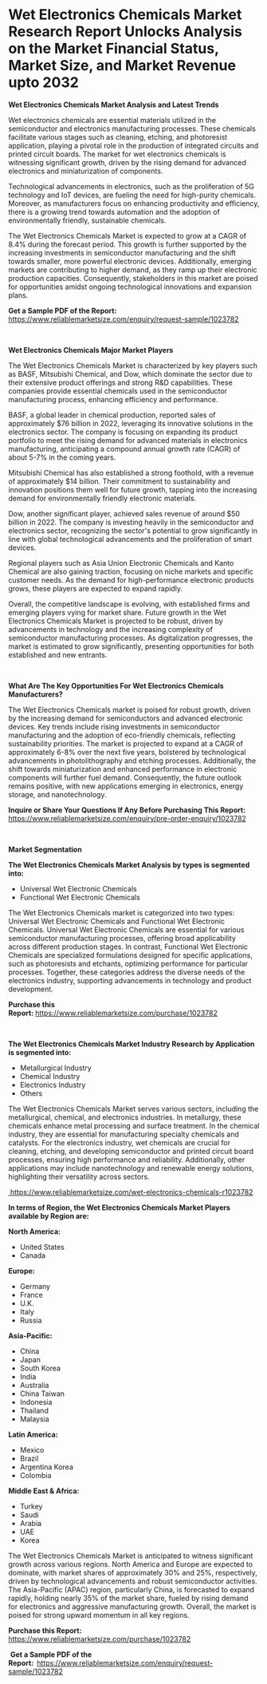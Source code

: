 <p><h1>Wet Electronics Chemicals Market Research Report Unlocks Analysis on the Market Financial Status, Market Size, and Market Revenue upto 2032</h1></p><p><strong>Wet Electronics Chemicals Market Analysis and Latest Trends</strong></p>
<p><p>Wet electronics chemicals are essential materials utilized in the semiconductor and electronics manufacturing processes. These chemicals facilitate various stages such as cleaning, etching, and photoresist application, playing a pivotal role in the production of integrated circuits and printed circuit boards. The market for wet electronics chemicals is witnessing significant growth, driven by the rising demand for advanced electronics and miniaturization of components.</p><p>Technological advancements in electronics, such as the proliferation of 5G technology and IoT devices, are fueling the need for high-purity chemicals. Moreover, as manufacturers focus on enhancing productivity and efficiency, there is a growing trend towards automation and the adoption of environmentally friendly, sustainable chemicals. </p><p>The Wet Electronics Chemicals Market is expected to grow at a CAGR of 8.4% during the forecast period. This growth is further supported by the increasing investments in semiconductor manufacturing and the shift towards smaller, more powerful electronic devices. Additionally, emerging markets are contributing to higher demand, as they ramp up their electronic production capacities. Consequently, stakeholders in this market are poised for opportunities amidst ongoing technological innovations and expansion plans.</p></p>
<p><strong>Get a Sample PDF of the Report:&nbsp;</strong> <a href="https://www.reliablemarketsize.com/enquiry/request-sample/1023782?utm_campaign=973&utm_medium=2&utm_source=Github&utm_content=ia&utm_term=18042025&utm_id=wet-electronics-chemicals">https://www.reliablemarketsize.com/enquiry/request-sample/1023782</a></p>
<p>&nbsp;</p>
<p><strong>Wet Electronics Chemicals Major Market Players</strong></p>
<p><p>The Wet Electronics Chemicals Market is characterized by key players such as BASF, Mitsubishi Chemical, and Dow, which dominate the sector due to their extensive product offerings and strong R&D capabilities. These companies provide essential chemicals used in the semiconductor manufacturing process, enhancing efficiency and performance.</p><p>BASF, a global leader in chemical production, reported sales of approximately $76 billion in 2022, leveraging its innovative solutions in the electronics sector. The company is focusing on expanding its product portfolio to meet the rising demand for advanced materials in electronics manufacturing, anticipating a compound annual growth rate (CAGR) of about 5-7% in the coming years.</p><p>Mitsubishi Chemical has also established a strong foothold, with a revenue of approximately $14 billion. Their commitment to sustainability and innovation positions them well for future growth, tapping into the increasing demand for environmentally friendly electronic materials.</p><p>Dow, another significant player, achieved sales revenue of around $50 billion in 2022. The company is investing heavily in the semiconductor and electronics sector, recognizing the sector's potential to grow significantly in line with global technological advancements and the proliferation of smart devices.</p><p>Regional players such as Asia Union Electronic Chemicals and Kanto Chemical are also gaining traction, focusing on niche markets and specific customer needs. As the demand for high-performance electronic products grows, these players are expected to expand rapidly.</p><p>Overall, the competitive landscape is evolving, with established firms and emerging players vying for market share. Future growth in the Wet Electronics Chemicals Market is projected to be robust, driven by advancements in technology and the increasing complexity of semiconductor manufacturing processes. As digitalization progresses, the market is estimated to grow significantly, presenting opportunities for both established and new entrants.</p></p>
<p>&nbsp;</p>
<p><strong>What Are The Key Opportunities For Wet Electronics Chemicals Manufacturers?</strong></p>
<p><p>The Wet Electronics Chemicals market is poised for robust growth, driven by the increasing demand for semiconductors and advanced electronic devices. Key trends include rising investments in semiconductor manufacturing and the adoption of eco-friendly chemicals, reflecting sustainability priorities. The market is projected to expand at a CAGR of approximately 6-8% over the next five years, bolstered by technological advancements in photolithography and etching processes. Additionally, the shift towards miniaturization and enhanced performance in electronic components will further fuel demand. Consequently, the future outlook remains positive, with new applications emerging in electronics, energy storage, and nanotechnology.</p></p>
<p><strong>Inquire or Share Your Questions If Any Before Purchasing This Report:</strong> <a href="https://www.reliablemarketsize.com/enquiry/pre-order-enquiry/1023782?utm_campaign=973&utm_medium=2&utm_source=Github&utm_content=ia&utm_term=18042025&utm_id=wet-electronics-chemicals">https://www.reliablemarketsize.com/enquiry/pre-order-enquiry/1023782</a></p>
<p>&nbsp;</p>
<p><strong>Market Segmentation</strong></p>
<p><strong>The Wet Electronics Chemicals Market Analysis by types is segmented into:</strong></p>
<p><ul><li>Universal Wet Electronic Chemicals</li><li>Functional Wet Electronic Chemicals</li></ul></p>
<p><p>The Wet Electronics Chemicals market is categorized into two types: Universal Wet Electronic Chemicals and Functional Wet Electronic Chemicals. Universal Wet Electronic Chemicals are essential for various semiconductor manufacturing processes, offering broad applicability across different production stages. In contrast, Functional Wet Electronic Chemicals are specialized formulations designed for specific applications, such as photoresists and etchants, optimizing performance for particular processes. Together, these categories address the diverse needs of the electronics industry, supporting advancements in technology and product development.</p></p>
<p><strong>Purchase this Report:&nbsp;</strong><a href="https://www.reliablemarketsize.com/purchase/1023782?utm_campaign=973&utm_medium=2&utm_source=Github&utm_content=ia&utm_term=18042025&utm_id=wet-electronics-chemicals">https://www.reliablemarketsize.com/purchase/1023782</a></p>
<p>&nbsp;</p>
<p><strong>The Wet Electronics Chemicals Market Industry Research by Application is segmented into:</strong></p>
<p><ul><li>Metallurgical Industry</li><li>Chemical Industry</li><li>Electronics Industry</li><li>Others</li></ul></p>
<p><p>The Wet Electronics Chemicals Market serves various sectors, including the metallurgical, chemical, and electronics industries. In metallurgy, these chemicals enhance metal processing and surface treatment. In the chemical industry, they are essential for manufacturing specialty chemicals and catalysts. For the electronics industry, wet chemicals are crucial for cleaning, etching, and developing semiconductor and printed circuit board processes, ensuring high performance and reliability. Additionally, other applications may include nanotechnology and renewable energy solutions, highlighting their versatility across sectors.</p></p>
<p><a href="https://www.reliablemarketsize.com/wet-electronics-chemicals-r1023782?utm_campaign=973&utm_medium=2&utm_source=Github&utm_content=ia&utm_term=18042025&utm_id=wet-electronics-chemicals">&nbsp;https://www.reliablemarketsize.com/wet-electronics-chemicals-r1023782</a></p>
<p><strong>In terms of Region, the Wet Electronics Chemicals Market Players available by Region are:</strong></p>
<p>
    <p> <strong> North America: </strong>
        <ul>
            <li>United States</li>
            <li>Canada</li>
        </ul>
        </p> 
    <p> <strong> Europe: </strong>
        <ul>
            <li>Germany</li>
            <li>France</li>
            <li>U.K.</li>
            <li>Italy</li>
            <li>Russia</li>
        </ul>
        </p> 
    <p> <strong> Asia-Pacific: </strong>
        <ul>
            <li>China</li>
            <li>Japan</li>
            <li>South Korea</li>
            <li>India</li>
            <li>Australia</li>
            <li>China Taiwan</li>
            <li>Indonesia</li>
            <li>Thailand</li>
            <li>Malaysia</li>
        </ul>
        </p> 
    <p> <strong> Latin America: </strong>
        <ul>
            <li>Mexico</li>
            <li>Brazil</li>
            <li>Argentina Korea</li>
            <li>Colombia</li>
        </ul>
        </p> 
    <p> <strong> Middle East & Africa: </strong>
        <ul>
            <li>Turkey</li>
            <li>Saudi</li>
            <li>Arabia</li>
            <li>UAE</li>
            <li>Korea</li>
        </ul>
    </p>
    </p>
<p><p>The Wet Electronics Chemicals Market is anticipated to witness significant growth across various regions. North America and Europe are expected to dominate, with market shares of approximately 30% and 25%, respectively, driven by technological advancements and robust semiconductor activities. The Asia-Pacific (APAC) region, particularly China, is forecasted to expand rapidly, holding nearly 35% of the market share, fueled by rising demand for electronics and aggressive manufacturing growth. Overall, the market is poised for strong upward momentum in all key regions.</p></p>
<p><strong>Purchase this Report: </strong><a href="https://www.reliablemarketsize.com/purchase/1023782?utm_campaign=973&utm_medium=2&utm_source=Github&utm_content=ia&utm_term=18042025&utm_id=wet-electronics-chemicals">https://www.reliablemarketsize.com/purchase/1023782</a></p>
<p>&nbsp;<strong>Get a Sample PDF of the Report:&nbsp;&nbsp;</strong><a href="https://www.reliablemarketsize.com/enquiry/request-sample/1023782?utm_campaign=973&utm_medium=2&utm_source=Github&utm_content=ia&utm_term=18042025&utm_id=wet-electronics-chemicals">https://www.reliablemarketsize.com/enquiry/request-sample/1023782</a></p>
<p><strong></strong></p>
<p><p></p><p></p><p></p></p>